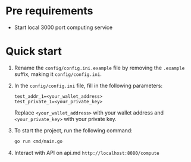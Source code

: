 # Pre requirements
- Start local 3000 port computing service  
# Quick start

1. Rename the `config/config.ini.example` file by removing the `.example` suffix, making it `config/config.ini`.

2. In the `config/config.ini` file, fill in the following parameters:
   ```
   test_addr_1=<your_wallet_address>
   test_private_1=<your_private_key>
   ```
   Replace `<your_wallet_address>` with your wallet address and `<your_private_key>` with your private key.

3. To start the project, run the following command:
   ```bash
   go run cmd/main.go
   ```
4. Interact with API on api.md
`http://localhost:8080/compute`



